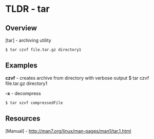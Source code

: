 TLDR - tar
==========

Overview
--------

[tar] - archiving utility

	$ tar czvf file.tar.gz directory1

Examples
--------

**czvf** - creates archive from directory with verbose output
	$ tar czvf file.tar.gz directory1

**-x** - decompress

	$ tar xzvf compressedFile

Resources
---------

[Manual] - http://man7.org/linux/man-pages/man1/tar.1.html
